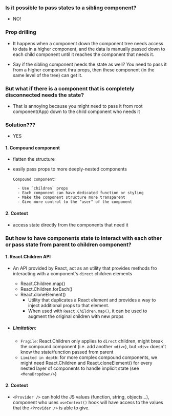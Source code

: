 ### Is it possible to pass states to a sibling component?
- NO!

### Prop drilling
- It happens when a component down the component tree needs access to data in a higher component, and the data is manually passed down to each child component until it reaches the component that needs it.

- Say if the sibling component needs the state as well? You need to pass it from a higher component thru props, then these component (in the same level of the tree) can get it.

### But what if there is a component that is completely disconnected needs the state?

- That is annoying because you might need to pass it from root component(App) down to the child component who needs it

### Solution???
- YES
#### 1. Compound component
- flatten the structure
- easily pass props to more deeply-nested components

    `Compound component`:

        - Use `children` props
        - Each component can have dedicated function or styling
        - Make the component structure more transparent
        - Give more control to the "user" of the component

#### 2. Context
- access state directly from the components that need it

### But how to have components state to interact with each other or pass state from parent to children component?

#### 1. React.Children API
- An API provided by React, act as an utility that provides methods fro interacting with a component's `direct` children elements
        
    - React.Children.map()
    - React.Children.forEach()
    - React.cloneElement()
        - Utility that duplicates a React element and provides a way to inject additional props to that element.
        - When used with `React.Children.map()`, it can be used to augment the original children with new props

- ##### Limitation:
    - `Fragile`: React.Children only applies to `direct` children, might break the compound component (i.e. add another `<div>`), but `<div>` doesn't know the state/function passed from parent
    - `Limited in depth`: for more complex compound components, we might need React.Children and React.cloneElement() for every nested layer of components to handle implicit state (see `<MenuDropdown/>`)

#### 2. Context
- `<Provider />` can hold the JS values (function, string, objects...), component who uses `useContext()` hook will have access to the values that the `<Provider />` is able to give.